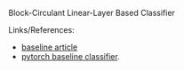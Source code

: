 Block-Circulant Linear-Layer Based Classifier

Links/References:
* [baseline article](https://arxiv.org/pdf/1708.08917.pdf)
* [pytorch baseline classifier](https://pytorch.org/tutorials/beginner/blitz/cifar10_tutorial.html#sphx-glr-beginner-blitz-cifar10-tutorial-py).

